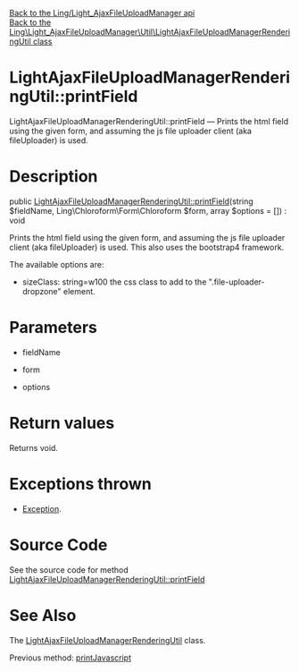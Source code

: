 [Back to the Ling/Light_AjaxFileUploadManager api](https://github.com/lingtalfi/Light_AjaxFileUploadManager/blob/master/doc/api/Ling/Light_AjaxFileUploadManager.md)<br>
[Back to the Ling\Light_AjaxFileUploadManager\Util\LightAjaxFileUploadManagerRenderingUtil class](https://github.com/lingtalfi/Light_AjaxFileUploadManager/blob/master/doc/api/Ling/Light_AjaxFileUploadManager/Util/LightAjaxFileUploadManagerRenderingUtil.md)


LightAjaxFileUploadManagerRenderingUtil::printField
================



LightAjaxFileUploadManagerRenderingUtil::printField — Prints the html field using the given form, and assuming the js file uploader client (aka fileUploader) is used.




Description
================


public [LightAjaxFileUploadManagerRenderingUtil::printField](https://github.com/lingtalfi/Light_AjaxFileUploadManager/blob/master/doc/api/Ling/Light_AjaxFileUploadManager/Util/LightAjaxFileUploadManagerRenderingUtil/printField.md)(string $fieldName, Ling\Chloroform\Form\Chloroform $form, array $options = []) : void




Prints the html field using the given form, and assuming the js file uploader client (aka fileUploader) is used.
This also uses the bootstrap4 framework.

The available options are:
- sizeClass: string=w100 the css class to add to the ".file-uploader-dropzone" element.




Parameters
================


- fieldName

    

- form

    

- options

    


Return values
================

Returns void.


Exceptions thrown
================

- [Exception](http://php.net/manual/en/class.exception.php).&nbsp;







Source Code
===========
See the source code for method [LightAjaxFileUploadManagerRenderingUtil::printField](https://github.com/lingtalfi/Light_AjaxFileUploadManager/blob/master/Util/LightAjaxFileUploadManagerRenderingUtil.php#L127-L163)


See Also
================

The [LightAjaxFileUploadManagerRenderingUtil](https://github.com/lingtalfi/Light_AjaxFileUploadManager/blob/master/doc/api/Ling/Light_AjaxFileUploadManager/Util/LightAjaxFileUploadManagerRenderingUtil.md) class.

Previous method: [printJavascript](https://github.com/lingtalfi/Light_AjaxFileUploadManager/blob/master/doc/api/Ling/Light_AjaxFileUploadManager/Util/LightAjaxFileUploadManagerRenderingUtil/printJavascript.md)<br>

